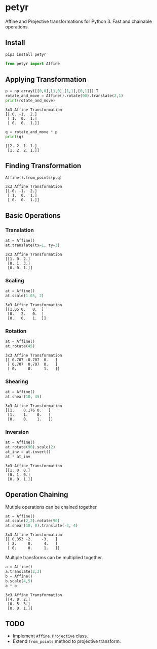 # petyr

Affine and Projective transformations for Python 3. Fast and chainable operations.

## Install
```bash
pip3 install petyr
```
```python
from petyr import Affine
```
## Applying Transformation
```python
p = np.array([[0,0],[1,0],[1,1],[0,1]]).T
rotate_and_move = Affine().rotate(90).translate(2,1)
print(rotate_and_move)
```
```
3x3 Affine Transformation
[[ 0. -1.  2.]
 [ 1.  0.  1.]
 [ 0.  0.  1.]]
```

```python
q = rotate_and_move * p
print(q)
```
```
[[2. 2. 1. 1.]
 [1. 2. 2. 1.]]
```
## Finding Transformation
```python
Affine().from_points(p,q)
```
```
3x3 Affine Transformation
[[-0. -1.  2.]
 [ 1.  0.  1.]
 [ 0.  0.  1.]]
```

## Basic Operations

### Translation
```python
at = Affine()
at.translate(tx=1, ty=3)
```
```
3x3 Affine Transformation
[[1. 0. 2.]
 [0. 1. 3.]
 [0. 0. 1.]]
```
### Scaling
```python
at = Affine()
at.scale(1.05, 2)
```
```
3x3 Affine Transformation
[[1.05 0.   0.  ]
 [0.   2.   0.  ]
 [0.   0.   1.  ]]
 ```
 ### Rotation
 ```python
at = Affine()
at.rotate(45)
```
```
3x3 Affine Transformation
[[ 0.707 -0.707  0.   ]
 [ 0.707  0.707  0.   ]
 [ 0.     0.     1.   ]]
```
### Shearing
```python
at = Affine()
at.shear(10, 45)
```
```
3x3 Affine Transformation
[[1.    0.176 0.   ]
 [1.    1.    0.   ]
 [0.    0.    1.   ]]
```
### Inversion
```python
at = Affine()
at.rotate(90).scale(2)
at_inv = at.invert()
at * at_inv
```
```
3x3 Affine Transformation
[[1. 0. 0.]
 [0. 1. 0.]
 [0. 0. 1.]]
```

## Operation Chaining
Mutiple operations can be chained together.
```python
at = Affine()
at.scale(2,2).rotate(90)
at.shear(10, 0).translate(-3, 4)
```
```
3x3 Affine Transformation
[[ 0.353 -2.    -3.   ]
 [ 2.     0.     4.   ]
 [ 0.     0.     1.   ]]
```
Multiple transforms can be multiplied together.
```python
a = Affine()
a.translate(2,3)
b = Affine()
b.scale(4,5)
a * b
```
```
3x3 Affine Transformation
[[4. 0. 2.]
 [0. 5. 3.]
 [0. 0. 1.]]
```
## TODO
- Implement ```Affine.Projective``` class.
- Extend ```from_points``` method to projective transform.

